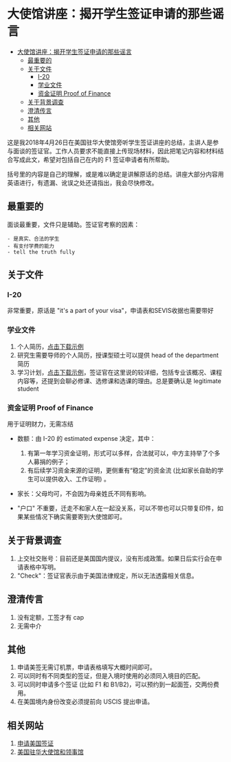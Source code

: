 # 大使馆讲座：揭开学生签证申请的那些谣言

<!-- TOC -->

- [大使馆讲座：揭开学生签证申请的那些谣言](#大使馆讲座揭开学生签证申请的那些谣言)
    - [最重要的](#最重要的)
    - [关于文件](#关于文件)
        - [I-20](#i-20)
        - [学业文件](#学业文件)
        - [资金证明 Proof of Finance](#资金证明-proof-of-finance)
    - [关于背景调查](#关于背景调查)
    - [澄清传言](#澄清传言)
    - [其他](#其他)
    - [相关网站](#相关网站)

<!-- /TOC -->

这是我2018年4月26日在美国驻华大使馆旁听学生签证讲座的总结，主讲人是参与面谈的签证官。工作人员要求不能直接上传现场材料，因此把笔记内容和材料结合写成此文，希望对包括自己在内的 F1 签证申请者有所帮助。

括号里的内容是自己的理解，或是难以确定是讲解原话的总结。讲座大部分内容用英语进行，有遗漏、讹误之处还请指出，我会尽快修改。

## 最重要的

面谈最重要，文件只是辅助。签证官考察的因素：

    - 是真实、合法的学生
    - 有支付学费的能力
    - tell the truth fully

## 关于文件

### I-20

非常重要，原话是 "it's a part of your visa"，申请表和SEVIS收据也需要带好

### 学业文件

1. 个人简历，[点击下载示例][e1]
1. 研究生需要导师的个人简历，授课型硕士可以提供 head of the department 简历
1. 学习计划，[点击下载示例][e2]，签证官在这里说的较详细，包括专业该概况、课程内容等，还提到会聊必修课、选修课和选课的理由。总是要确认是 legitimate student

[e1]:ResumeSample_English.pdf
[e2]:StudyPlan.doc

### 资金证明 Proof of Finance

用于证明财力，无需冻结

- 数额：由 I-20 的 estimated expense 决定，其中：
    1. 有第一年学习资金证明，形式可以多样，合法就可以，中方主持举了个多人募捐的例子；
    1. 有后续学习资金来源的证明，更侧重有“稳定”的资金流 (比如家长自助的学生可以提供收入、工作证明) 。

- 家长：父母均可，不会因为母亲姓氏不同有影响。

- "户口" 不重要，迁走不和家人在一起没关系，可以不带也可以只带复印件，如果某些情况下确实需要寄到大使馆即可。

## 关于背景调查 

1. 上交社交账号：目前还是美国国内提议，没有形成政策。如果日后实行会在申请表格中写明。
1. "Check"：签证官表示由于美国法律规定，所以无法透露相关信息。

## 澄清传言

1. 没有定额，工签才有 cap
1. 无需中介

## 其他

1. 申请美签无需订机票，申请表格填写大概时间即可。
1. 可以同时有不同类型的签证，但是入境时使用的必须同入境目的匹配。
1. 可以同时申请多个签证 (比如 F1 和 B1/B2)，可以预约到一起面签，交两份费用。
1. 在美国境内身份改变必须提前向 USCIS 提出申请。

## 相关网站

1. [申请美国签证][l1]
1. [美国驻华大使馆和领事馆][l2]

[l1]: http://www.ustraveldocs.com/cn_zh/
[l2]: https://china.usembassy-china.org.cn/zh/